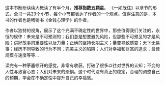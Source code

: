 这本书断断续续大概读了有半个月，**推荐指数五颗星**。
《一如既往》以章节的形式，全书一共23个小节，每个小节都表达了作者的一个观点。值得注意的是，本书的作者也是畅销书《金钱心理学》的作者。

作者以独特的视角，展示了这个充满不确定性的世界中，那些值得我们关注的，永恒的规律：未来是不可预测的；我们总是想要避免风险，但那些不可预见的才是风险；讲好故事的重要性以及力量；正确的坚持长期主义；量变导致质变；天下无易事；经历不同导致的行为不同；完美主义的陷阱；人们对幸福和财富的追求；最佳规模与速度等等...

读完有一种茅塞顿开的感觉，非常有收获。打破了很多以往对世界的认知；不变的人性与致富心态；人们对未来的恐惧。这个时代没有真正的稳定，合理的调整自己的预期，学会在不确定性中提升自己的幸福感。